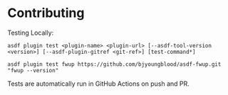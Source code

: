 # Contributing

Testing Locally:

```shell
asdf plugin test <plugin-name> <plugin-url> [--asdf-tool-version <version>] [--asdf-plugin-gitref <git-ref>] [test-command*]

asdf plugin test fwup https://github.com/bjyoungblood/asdf-fwup.git "fwup --version"
```

Tests are automatically run in GitHub Actions on push and PR.
